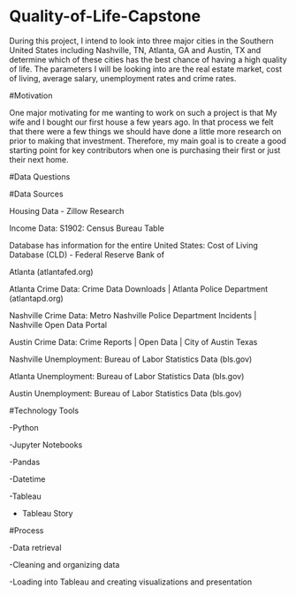 # Quality-of-Life-Capstone

During this project, I intend to look into three major cities in the Southern United States including Nashville, TN, Atlanta, GA and Austin, TX and determine which of these cities has the best chance of having a high quality of life. The parameters I will be looking into are the real estate market, cost of living, average salary, unemployment rates and crime rates.

#Motivation

One major motivating for me wanting to work on such a project is that My wife and I bought our first house a few years ago. In that process we felt that there were a few things we should have done a little more research on prior to making that investment. Therefore, my main goal is to create a good starting point for key contributors when one is purchasing their first or just their next home.

#Data Questions






#Data Sources

Housing Data - Zillow Research

Income Data: S1902: Census Bureau Table

Database has information for the entire United States:  Cost of Living Database (CLD) - Federal Reserve Bank of

Atlanta (atlantafed.org)

Atlanta Crime Data: Crime Data Downloads | Atlanta Police Department (atlantapd.org)

Nashville Crime Data: Metro Nashville Police Department Incidents | Nashville Open Data Portal

Austin Crime Data: Crime Reports | Open Data | City of Austin Texas

Nashville Unemployment: Bureau of Labor Statistics Data (bls.gov)

Atlanta Unemployment: Bureau of Labor Statistics Data (bls.gov)

Austin Unemployment: Bureau of Labor Statistics Data (bls.gov)

#Technology Tools

-Python

   -Jupyter Notebooks

   -Pandas

   -Datetime

-Tableau

   - Tableau Story

#Process

-Data retrieval

-Cleaning and organizing data

-Loading into Tableau and creating visualizations and presentation
